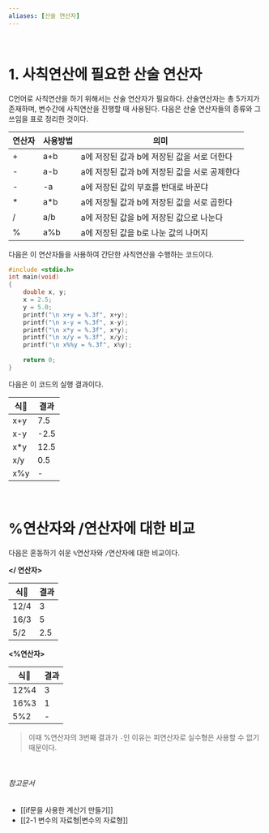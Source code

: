 ```yaml
---
aliases: [산술 연산자]
---
```


<br>

# 1. 사칙연산에 필요한 산술 연산자

C언어로 사칙연산을 하기 위해서는 산술 연산자가 필요하다. 산술연산자는 총 5가지가 존재하며, 
변수간에 사칙연산을 진행할 때 사용된다. 다음은 산술 연산자들의 종류와 그 쓰임을 표로 정리한 것이다.


|연산자|사용방법|의미|   
|----|-----|----|  
|+|a+b|a에 저장된 값과 b에 저장된 값을 서로 더한다|
|-|a-b|a에 저장된 값과 b에 저장된 값을 서로 공제한다|
|-|-a|a에 저장된 값의 부호를 반대로 바꾼댜|
|\*|a\*b|a에 저장될 값과 b에 저장된 값을 서로 곱한다|
|/|a/b|a에 저장된 값을 b에 저장된 값으로 나눈다|
|%|a%b|a에 저장된 값을 b로 나눈 값의 나머지|

다음은 이 연산자들을 사용하여 간단한 사칙연산을 수행하는 코드이다.

```C
#include <stdio.h>
int main(void)
{
	double x, y;
	x = 2.5;
	y = 5.0;
	printf("\n x+y = %.3f", x+y);
	printf("\n x-y = %.3f", x-y);
	printf("\n x*y = %.3f", x*y);
	printf("\n x/y = %.3f", x/y);
	printf("\n x%%y = %.3f", x%y);
	
	return 0;
}
```

다음은 이 코드의 실행 결과이다.

|식|결과|   
|----|-----|  
|x+y|7.5|
|x-y|-2.5|
|x\*y|12.5|
|x/y|0.5|
|x%y|-|

<br>


# %연산자와 /연산자에 대한 비교

다음은 혼동하기 쉬운 `%`연산자와 `/`연산자에 대한 비교이다.

**</ 연산자>**

|식|결과|   
|----|-----|  
|12/4|3|
|16/3|5|
|5/2|2.5|



**<%연산자>**

|식|결과|   
|----|-----|  
|12%4|3|
|16%3|1|
|5%2|-|

>이때 %연산자의 3번째 결과가 `-`인 이유는 피연산자로 실수형은 사용할 수 없기 때문이다.

<br>

###### 참고문서
- [[if문을 사용한  계산기 만들기]]
- [[2-1 변수의 자료형|변수의 자료형]]